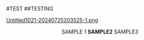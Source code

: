 #TEST
##TESTING


<p align="center">

[Untitled1021-20240725203525-1.png](https://postimg.cc/0MSrqJN8)
<p align="center">
SAMPLE 1 <b>SAMPLE2</b> SAMPLE3

